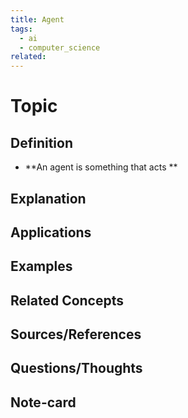 ```yaml
---
title: Agent
tags:
  - ai
  - computer_science
related:
---
```

# Topic

## Definition
- **An agent is something that acts **
## Explanation

## Applications

## Examples

## Related Concepts

## Sources/References

## Questions/Thoughts

## Note-card

